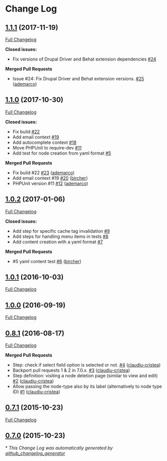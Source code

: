 # Change Log

## [1.1.1](https://github.com/nuvoleweb/drupal-behat/tree/1.1.1) (2017-11-19)
[Full Changelog](https://github.com/nuvoleweb/drupal-behat/compare/1.1.0...1.1.1)

**Closed issues:**

- Fix versions of Drupal Driver and Behat extension dependencies [\#24](https://github.com/nuvoleweb/drupal-behat/issues/24)

**Merged Pull Requests**

- Issue \#24: Fix Drupal Driver and Behat extension versions. [\#25](https://github.com/nuvoleweb/drupal-behat/pull/25) ([ademarco](https://github.com/ademarco))

## [1.1.0](https://github.com/nuvoleweb/drupal-behat/tree/1.1.0) (2017-10-30)
[Full Changelog](https://github.com/nuvoleweb/drupal-behat/compare/1.0.2...1.1.0)

**Closed issues:**

- Fix build [\#22](https://github.com/nuvoleweb/drupal-behat/issues/22)
- Add email context [\#19](https://github.com/nuvoleweb/drupal-behat/issues/19)
- Add autocomplete context [\#18](https://github.com/nuvoleweb/drupal-behat/issues/18)
- Move PHPUnit to require-dev [\#11](https://github.com/nuvoleweb/drupal-behat/issues/11)
- Add test for node creation from yaml format [\#5](https://github.com/nuvoleweb/drupal-behat/issues/5)

**Merged Pull Requests**

- Fix build \#22 [\#23](https://github.com/nuvoleweb/drupal-behat/pull/23) ([ademarco](https://github.com/ademarco))
- Add email context \#19 [\#20](https://github.com/nuvoleweb/drupal-behat/pull/20) ([bircher](https://github.com/bircher))
- PHPUnit version \#11 [\#12](https://github.com/nuvoleweb/drupal-behat/pull/12) ([ademarco](https://github.com/ademarco))

## [1.0.2](https://github.com/nuvoleweb/drupal-behat/tree/1.0.2) (2017-01-06)
[Full Changelog](https://github.com/nuvoleweb/drupal-behat/compare/1.0.1...1.0.2)

**Closed issues:**

- Add step for specific cache tag invalidation [\#9](https://github.com/nuvoleweb/drupal-behat/issues/9)
- Add steps for handling menu items in tests [\#8](https://github.com/nuvoleweb/drupal-behat/issues/8)
- Add content creation with a yaml format [\#7](https://github.com/nuvoleweb/drupal-behat/issues/7)

**Merged Pull Requests**

- \#5 yaml content test [\#6](https://github.com/nuvoleweb/drupal-behat/pull/6) ([bircher](https://github.com/bircher))

## [1.0.1](https://github.com/nuvoleweb/drupal-behat/tree/1.0.1) (2016-10-03)
[Full Changelog](https://github.com/nuvoleweb/drupal-behat/compare/1.0.0...1.0.1)

## [1.0.0](https://github.com/nuvoleweb/drupal-behat/tree/1.0.0) (2016-09-19)
[Full Changelog](https://github.com/nuvoleweb/drupal-behat/compare/0.8.1...1.0.0)

## [0.8.1](https://github.com/nuvoleweb/drupal-behat/tree/0.8.1) (2016-08-17)
[Full Changelog](https://github.com/nuvoleweb/drupal-behat/compare/0.7.1...0.8.1)

**Merged Pull Requests**

- Step: check if select field option is selected or not. [\#4](https://github.com/nuvoleweb/drupal-behat/pull/4) ([claudiu-cristea](https://github.com/claudiu-cristea))
- Backport pull requests 1 & 2 in 7.0.x. [\#3](https://github.com/nuvoleweb/drupal-behat/pull/3) ([claudiu-cristea](https://github.com/claudiu-cristea))
- Step definition: visiting a node deletion page \(similar to view and edit\) [\#2](https://github.com/nuvoleweb/drupal-behat/pull/2) ([claudiu-cristea](https://github.com/claudiu-cristea))
- Allow passing the node-type also by its label \(alternatively to node type ID\) [\#1](https://github.com/nuvoleweb/drupal-behat/pull/1) ([claudiu-cristea](https://github.com/claudiu-cristea))

## [0.7.1](https://github.com/nuvoleweb/drupal-behat/tree/0.7.1) (2015-10-23)
[Full Changelog](https://github.com/nuvoleweb/drupal-behat/compare/0.7.0...0.7.1)

## [0.7.0](https://github.com/nuvoleweb/drupal-behat/tree/0.7.0) (2015-10-23)


\* *This Change Log was automatically generated by [github_changelog_generator](https://github.com/skywinder/Github-Changelog-Generator)*